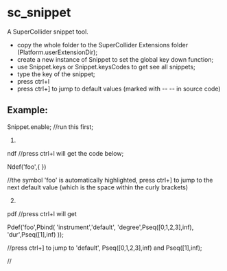 # sc_snippet

A SuperCollider snippet tool.  

- copy the whole folder to the SuperCollider Extensions folder (Platform.userExtensionDir);  
- create a new instance of Snippet to set the global key down function;  
- use Snippet.keys or Snippet.keysCodes to get see all snippets;  
- type the key of the snippet;  
- press ctrl+l 
- press ctrl+] to jump to default values (marked with -- -- in source code)


## Example:
Snippet.enable; //run this first;  

1.
ndf //press ctrl+l will get the code below;

Ndef('foo',{ })

//the symbol 'foo' is  automatically highlighted, press ctrl+] to jump to the next default value (which is the space within the curly brackets)

2.
pdf  //press ctrl+l will get

Pdef('foo',Pbind(
'instrument','default',
'degree',Pseq([0,1,2,3],inf),
'dur',Pseq([1],inf)
));


//press ctrl+] to jump to 'default',  Pseq([0,1,2,3],inf) and Pseq([1],inf);


//

